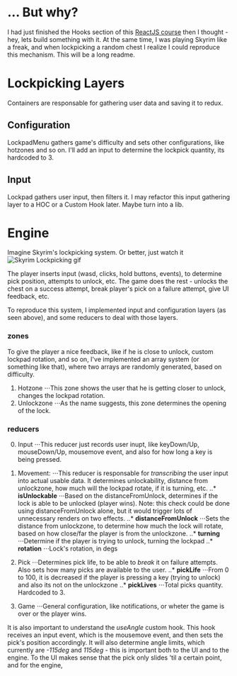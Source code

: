 # ... But why?
I had just finished the Hooks section of this [ReactJS course](https://www.udemy.com/course/react-the-complete-guide-incl-redux/) then I thought - hey, lets build something with it. At the same time, I was playing Skyrim like a freak, and when lockpicking a random chest I realize I could reproduce this mechanism. This will be a long readme.


# Lockpicking Layers
Containers are responsable for gathering user data and saving it to redux. 

## Configuration
LockpadMenu gathers game's difficulty and sets other configurations, like hotzones and so on. I'll add an input to determine the lockpick quantity, its hardcoded to 3. 

## Input
Lockpad gathers user input, then filters it. I may refactor this input gathering layer to a HOC or a Custom Hook later. Maybe turn into a lib.


# Engine
Imagine Skyrim's lockpicking system. Or better, just watch it
![Skyrim Lockpicking gif](https://media1.tenor.com/images/7ca9acadf4303c76b68dceea923544ac/tenor.gif?itemid=15095752 "Skyrim Lockpicking gif")

The player inserts input (wasd, clicks, hold buttons, events), to determine pick position, attempts to unlock, etc. The game does the rest - unlocks the chest on a success attempt, break player's pick on a failure attempt, give UI feedback, etc.

To reproduce this system, I implemented input and configuration layers (as seen above), and some reducers to deal with those layers. 

### zones
To give the player a nice feedback, like if he is close to unlock, custom lockpad rotation, and so on, I've implemented an array system (or something like that), where two arrays are randomly generated, based on difficulty. 
  1. Hotzone
  ⋅⋅⋅This zone shows the user that he is getting closer to unlock, changes the lockpad rotation.
  2. Unlockzone
  ⋅⋅⋅As the name suggests, this zone determines the opening of the lock.

### reducers
0. Input
  ⋅⋅⋅This reducer just records user inupt, like keyDown/Up, mouseDown/Up, mousemove event, and also for how long a key is being pressed. 

1. Movement:
  ⋅⋅⋅This reducer is responsable for _transcribing_ the user input into actual usable data. It determines unlockability, distance from unlockzone, how much will the lockpad rotate, if it is turning, etc.
  ..* **isUnlockable**
    ⋅⋅⋅Based on the distanceFromUnlock, determines if the lock is able to be unlocked (player wins). Note: this check could be done using distanceFromUnlock alone, but it would trigger lots of unnecessary renders on two effects.
  ..* **distanceFromUnlock**
    ⋅⋅⋅Sets the distance from unlockzone, to determine how much the lock will rotate, based on how close/far the player is from the unlockzone.
  ..* **turning**
    ⋅⋅⋅Determine if the player is trying to unlock, turning the lockpad
  ..* **rotation**
    ⋅⋅⋅Lock's rotation, in degs

2. Pick
  ⋅⋅⋅Determines pick life, to be able to _break_ it on failure attempts. Also sets how many picks are available to the user.
  ..* **pickLife**
    ⋅⋅⋅From 0 to 100, it is decreased if the player is pressing a key (trying to unlock) and also its not on the unlockzone
  ..* **pickLives**
    ⋅⋅⋅Total picks quantity. Hardcoded to 3.

3. Game 
  ⋅⋅⋅General configuration, like notifications, or wheter the game is over or the player wins.


It is also important to understand the *useAngle* custom hook. This hook receives an input event, which is the mousemove event, and then sets the pick's position accordingly. It will also determine angle limits, which currently are *-115deg* and *115deg* - this is important both to the UI and to the engine. To the UI makes sense that the pick only slides 'til a certain point, and for the engine, 
